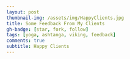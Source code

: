 ```yaml
---
layout: post
thumbnail-img: /assets/img/HappyClients.jpg
title: Some Feedback From My Clients
gh-badge: [star, fork, follow]
tags: [yoga, ashtanga, viking, feedback]
comments: true
subtitle: Happy Clients
---
```

